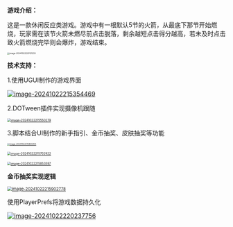 **游戏介绍：**

这是一款休闲反应类游戏。游戏中有一根默认5节的火箭，从最底下那节开始燃烧，玩家需在该节火箭未燃尽前点击脱落，剩余越短点击得分越高，若未及时点击致火箭燃烧完毕则会爆炸，游戏结束。

[<img src="C:/Users/Administrator/AppData/Roaming/Typora/typora-user-images/image-20241022220121253.png" alt="image-20241022220121253" style="zoom:33%;" />]()

**技术支持：**

1.使用UGUI制作的游戏界面

[![image-20241022215354469](C:/Users/Administrator/AppData/Roaming/Typora/typora-user-images/image-20241022215354469.png)]()

2.DOTween插件实现摄像机跟随

[<img src="C:/Users/Administrator/AppData/Roaming/Typora/typora-user-images/image-20241022215550279.png" alt="image-20241022215550279" style="zoom:50%;" />]()



3.脚本结合UI制作的新手指引、金币抽奖、皮肤抽奖等功能

[<img src="C:/Users/Administrator/AppData/Roaming/Typora/typora-user-images/image-20241022215830253.png" alt="image-20241022215830253" style="zoom:33%;" />]()

[<img src="C:/Users/Administrator/AppData/Roaming/Typora/typora-user-images/image-20241022215702922.png" alt="image-20241022215702922" style="zoom:50%;" />]()

[<img src="C:/Users/Administrator/AppData/Roaming/Typora/typora-user-images/image-20241022215853597.png" alt="image-20241022215853597" style="zoom:50%;" />]()

**金币抽奖实现逻辑**

[<img src="C:/Users/Administrator/AppData/Roaming/Typora/typora-user-images/image-20241022215902778.png" alt="image-20241022215902778" style="zoom:67%;" />]()

使用PlayerPrefs将游戏数据持久化

[![image-20241022220237756](C:/Users/Administrator/AppData/Roaming/Typora/typora-user-images/image-20241022220237756.png)]()